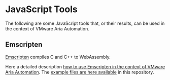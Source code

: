 # JavaScript Tools

The following are some JavaScript tools that, or their results, can be used in the context of VMware Aria Automation.

## Emscripten

[Emscripten](https://github.com/emscripten-core/emscripten) compiles C and C++ to WebAssembly.

Here a detailed description [how to use Emscripten in the context of VMware Aria Automation](https://communities.vmware.com/t5/VMware-Aria-Discussions/Tip-How-to-use-C-C-Language-Code/m-p/2964022).
The [example files are here available](JavaScriptTools/Emscripten/helloWorld) in this repository.
